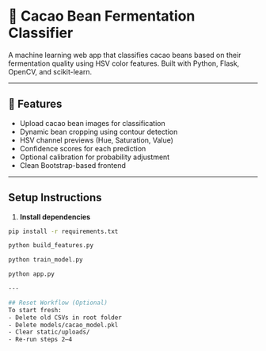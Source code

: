 # 🍫 Cacao Bean Fermentation Classifier

A machine learning web app that classifies cacao beans based on their fermentation quality using HSV color features. Built with Python, Flask, OpenCV, and scikit-learn.

---

## 🚀 Features

- Upload cacao bean images for classification
- Dynamic bean cropping using contour detection
- HSV channel previews (Hue, Saturation, Value)
- Confidence scores for each prediction
- Optional calibration for probability adjustment
- Clean Bootstrap-based frontend

---

##  Setup Instructions

1. **Install dependencies**

```bash
pip install -r requirements.txt

python build_features.py

python train_model.py

python app.py

---

## Reset Workflow (Optional)
To start fresh:
- Delete old CSVs in root folder
- Delete models/cacao_model.pkl
- Clear static/uploads/
- Re-run steps 2–4


